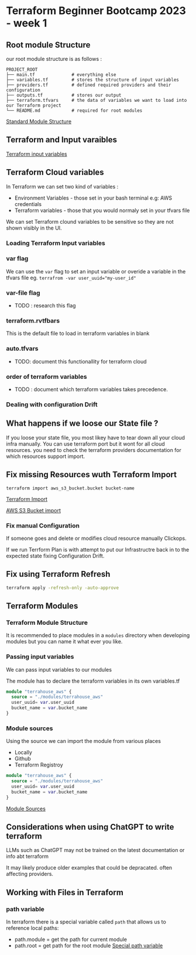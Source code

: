# Terraform Beginner Bootcamp 2023 - week 1

## Root module Structure

our root module structure is as follows :

```
PROJECT_ROOT
├── main.tf              # everything else
├── variables.tf         # stores the structure of input variables
├── providers.tf         # defined required providers and their configuration
├── outputs.tf           # stores our output
├── terraform.tfvars     # the data of variables we want to load into our Terraform project
└── README.md            # required for root modules
```
  
[Standard Module Structure](https://developer.hashicorp.com/terraform/language/modules/develop/structure)


## Terraform and Input varaibles

[Terraform input variables](https://developer.hashicorp.com/terraform/language/values/variables)

## Terraform Cloud variables

In Terraform we can set two kind of variables :

- Environment Variables - those set in your bash terminal e.g: AWS credentials
- Terraform variables - those that you would normaly set in your tfvars file

We can set Terraform clound variables to be sensitive so they are not shown visibly in the UI.

### Loading Terraform Input variables 

### var flag
We can use the `var` flag to set an input variable or overide a variable in the tfvars file eg. `terrafrom -var user_uuid="my-user_id"`

### var-file flag

 - TODO : research this flag

 ### terraform.rvtfbars

 This is the default file to load in terraform variables in blank

 ### auto.tfvars

 - TODO: document this functionallity for terraform cloud 

 ### order of terraform variables

 - TODO : document which terraform variables takes precedence.


 ### Dealing with configuration Drift
 
 ## What happens if we loose our State file ?

 If you loose your state file, you most likey have to tear down all your cloud infra manually. You can use terraform port but it wont for all cloud resources. you need to check the terraform providers documentation for which resources support import.
 

 ## Fix missing Resources wuth Terraform Import

`terraform import aws_s3_bucket.bucket bucket-name`

[Terraform Import](https://developer.hashicorp.com/terraform/language/import)

[AWS S3 Bucket import](https://registry.terraform.io/providers/hashicorp/aws/latest/docs/resources/s3_bucket#import)


### Fix manual Configuration

If someone goes and delete or modifies cloud resource manually Clickops.

If we run Terrform Plan is with attempt to put our Infrastructre back in to the expected state fixing Configuration Drift.

## Fix using Terraform Refresh

```sh
terraform apply -refresh-only -auto-approve
```

## Terraform Modules 

### Terraform Module Structure

It is recommended to place modules in a `modules` directory when developing modules but you can name it what ever you like.

### Passing input variables

We can pass input variables to our modules

The module has to declare the terraform variables in its own variables.tf 

```tf
module "terrahouse_aws" {
  source = "./modules/terrahouse_aws"
  user_uuid= var.user_uuid
  bucket_name = var.bucket_name
}
```

### Module sources 

Using the source we can import the module from various places 
- Locally
- Github 
- Terraform Registroy 


```tf
module "terrahouse_aws" {
  source = "./modules/terrahouse_aws"
  user_uuid= var.user_uuid
  bucket_name = var.bucket_name
}
```

[Module Sources](https://developer.hashicorp.com/terraform/language/modules/sources)


## Considerations when using ChatGPT to write terraform 

LLMs such as ChatGPT may not be trained on the latest documentation or info abt terraform

It may likely produce older examples that could be depracated. often affecting providers.

## Working with Files in Terraform

### path variable 

In terraform there is a special variable called `path` that allows us to reference local paths:
- path.module = get the path for current module
- path.root = get path for the root module 
[Special path variable](https://developer.hashicorp.com/terraform/language/expressions/references)